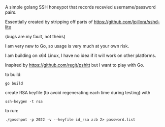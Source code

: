 A simple golang SSH honeypot that records recevied username/password pairs.

Essentially created by stripping off parts of https://github.com/jpillora/sshd-lite

(bugs are my fault, not theirs)

I am very new to Go, so usage is very much at your own risk.

I am building on x64 Linux, I have no idea if it will work on other platforms.

Inspired by https://github.com/regit/pshitt but I want to play with Go. 

to build:

    go build

create RSA keyfile (to avoid regenerating each time during testing) with

    ssh-keygen -t rsa

to run:

    ./gosshpot -p 2022 -v --keyfile id_rsa a:b 2> password.list
